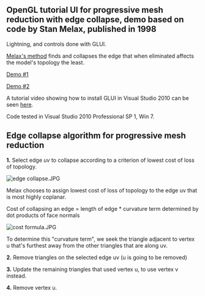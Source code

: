 ## OpenGL tutorial UI for progressive mesh reduction with edge collapse, demo based on code by Stan Melax, published in 1998 ##

Lightning, and controls done with GLUI. 

[Melax's method](http://dev.gameres.com/Program/Visual/3D/PolygonReduction.pdf) finds and collapses the edge that when eliminated affects the model's topology the least.

[Demo #1](https://www.youtube.com/watch?v=Hjkfr_ujwdo)

[Demo #2](https://www.youtube.com/watch?v=mmU1BLuisp8)


A tutorial video showing how to install GLUI in Visual Studio 2010 can be seen [here](https://www.youtube.com/watch?v=nmMY-5-GqJE).

Code tested in Visual Studio 2010 Professional SP 1, Win 7.


## Edge collapse algorithm for progressive mesh reduction ##

 **1.** Select edge *uv* to collapse according to a criterion of lowest cost of loss of topology. 

![edge collapse.JPG](https://bitbucket.org/repo/krqkKE/images/475275936-edge%20collapse.JPG)
 
 Melax chooses to assign lowest cost of loss of topology to the edge uv that is  most highly coplanar. 
 
Cost of collapsing an edge = length of edge * curvature term determined by dot products of face normals
 
![cost formula.JPG](https://bitbucket.org/repo/krqkKE/images/2824260611-cost%20formula.JPG)

 To determine this "curvature term", we seek the triangle adjacent to vertex u that's furthest away from the other triangles that are along uv. 

 **2.** Remove triangles on the selected edge uv (u is going to be removed)
 
 **3.** Update the remaining triangles that used vertex u, to use vertex v instead.
 
 **4.** Remove vertex u. 

